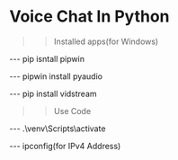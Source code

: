 # Voice Chat In Python

>> Installed apps(for Windows)

--- pip isntall pipwin

--- pipwin install pyaudio

--- pip install vidstream

>> Use Code

--- .\venv\Scripts\activate

--- ipconfig(for IPv4 Address)

